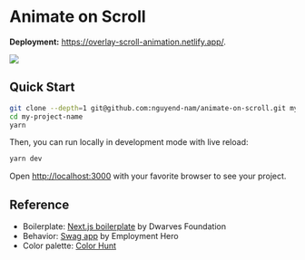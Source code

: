 # Animate on Scroll

**Deployment:** https://overlay-scroll-animation.netlify.app/.

<image src="./public/preview.gif"></image>

## Quick Start

```bash
git clone --depth=1 git@github.com:nguyend-nam/animate-on-scroll.git my-project-name
cd my-project-name
yarn
```

Then, you can run locally in development mode with live reload:

```bash
yarn dev
```

Open [http://localhost:3000](http://localhost:3000) with your favorite browser
to see your project.

## Reference

- Boilerplate:
  [Next.js boilerplate](https://github.com/dwarvesf/nextjs-boilerplate) by
  Dwarves Foundation
- Behavior: [Swag app](https://swagapp.com/) by Employment Hero
- Color palette:
  [Color Hunt](https://colorhunt.co/palette/b9eddd87cbb9569daa577d86)
